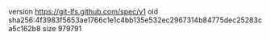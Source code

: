 version https://git-lfs.github.com/spec/v1
oid sha256:4f3983f5653ae1766c1e1c4bb135e532ec2967314b84775dec25283ca5c162b8
size 979791
